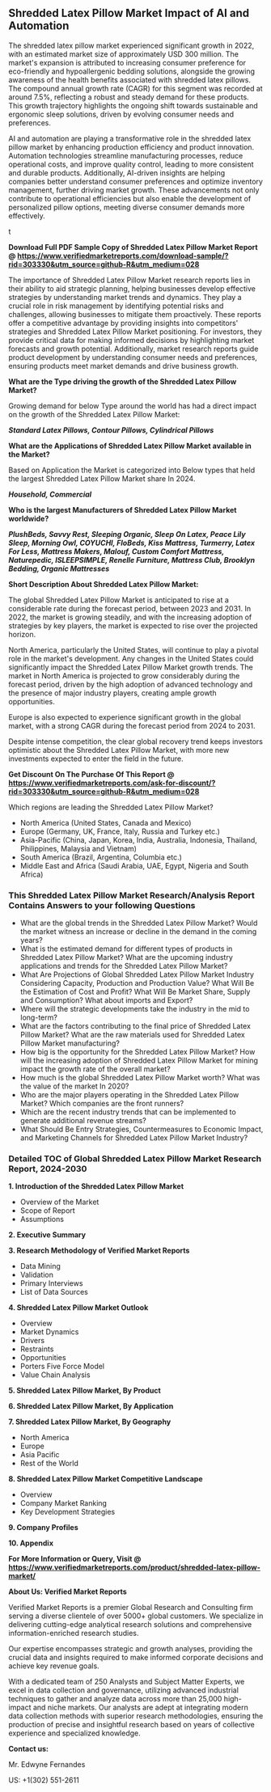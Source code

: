 <h2>Shredded Latex Pillow Market Impact of AI and Automation</h2><p>The shredded latex pillow market experienced significant growth in 2022, with an estimated market size of approximately USD 300 million. The market's expansion is attributed to increasing consumer preference for eco-friendly and hypoallergenic bedding solutions, alongside the growing awareness of the health benefits associated with shredded latex pillows. The compound annual growth rate (CAGR) for this segment was recorded at around 7.5%, reflecting a robust and steady demand for these products. This growth trajectory highlights the ongoing shift towards sustainable and ergonomic sleep solutions, driven by evolving consumer needs and preferences.</p><p>AI and automation are playing a transformative role in the shredded latex pillow market by enhancing production efficiency and product innovation. Automation technologies streamline manufacturing processes, reduce operational costs, and improve quality control, leading to more consistent and durable products. Additionally, AI-driven insights are helping companies better understand consumer preferences and optimize inventory management, further driving market growth. These advancements not only contribute to operational efficiencies but also enable the development of personalized pillow options, meeting diverse consumer demands more effectively.</p>t</p><p id="" class=""><strong>Download Full PDF Sample Copy of Shredded Latex Pillow Market Report @ <a href="https://www.verifiedmarketreports.com/download-sample/?rid=303330&utm_source=github-R&utm_medium=028" target="_blank">https://www.verifiedmarketreports.com/download-sample/?rid=303330&utm_source=github-R&utm_medium=028</a></strong></p><p>The importance of&nbsp;Shredded Latex Pillow Market research reports lies in their ability to aid strategic planning, helping businesses develop effective strategies by understanding market trends and dynamics. They play a crucial role in risk management by identifying potential risks and challenges, allowing businesses to mitigate them proactively. These reports offer a competitive advantage by providing insights into competitors' strategies and Shredded Latex Pillow Market positioning. For investors, they provide critical data for making informed decisions by highlighting market forecasts and growth potential. Additionally, market research reports guide product development by understanding consumer needs and preferences, ensuring products meet market demands and drive business growth.</p><p><strong>What are the&nbsp;Type driving the growth of the Shredded Latex Pillow Market?</strong></p><p id="" class="">Growing demand for below Type around the world has had a direct impact on the growth of the Shredded Latex Pillow Market:</p><em><strong>Standard Latex Pillows, Contour Pillows, Cylindrical Pillows</strong></em></p><strong>What are the&nbsp;Applications&nbsp;of Shredded Latex Pillow Market available in the Market?</strong></p><p id="" class="">Based on Application the Market is categorized into Below types that held the largest Shredded Latex Pillow Market share In 2024.</p><em><strong>Household, Commercial</strong></em></p><strong>Who is the largest Manufacturers of Shredded Latex Pillow Market worldwide?</strong></p><p><em><strong>PlushBeds, Savvy Rest, Sleeping Organic, Sleep On Latex, Peace Lily Sleep, Morning Owl, COYUCHI, FloBeds, Kiss Mattress, Turmerry, Latex For Less, Mattress Makers, Malouf, Custom Comfort Mattress, Naturepedic, ISLEEPSIMPLE, Renelle Furniture, Mattress Club, Brooklyn Bedding, Organic Mattresses</strong></em></p><p id="" class=""><strong>Short Description About Shredded Latex Pillow Market:</strong></p><p>The global Shredded Latex Pillow Market is anticipated to rise at a considerable rate during the forecast period, between 2023 and 2031. In 2022, the market is growing steadily, and with the increasing adoption of strategies by key players, the market is expected to rise over the projected horizon.</p><p>North America, particularly the United States, will continue to play a pivotal role in the market's development. Any changes in the United States could significantly impact the Shredded Latex Pillow Market growth trends. The market in North America is projected to grow considerably during the forecast period, driven by the high adoption of advanced technology and the presence of major industry players, creating ample growth opportunities.</p><p>Europe is also expected to experience significant growth in the global market, with a strong CAGR during the forecast period from 2024 to 2031.</p><p>Despite intense competition, the clear global recovery trend keeps investors optimistic about the Shredded Latex Pillow Market, with more new investments expected to enter the field in the future.</p><p id="" class=""><strong>Get Discount On The Purchase Of This Report @ <a href="https://www.verifiedmarketreports.com/ask-for-discount/?rid=303330&utm_source=github-R&utm_medium=028" target="_blank">https://www.verifiedmarketreports.com/ask-for-discount/?rid=303330&utm_source=github-R&utm_medium=028</a></strong></p>Which regions are leading the Shredded Latex Pillow Market?</p><ul><li>North America (United States, Canada and Mexico)</li><li>Europe (Germany, UK, France, Italy, Russia and Turkey etc.)</li><li>Asia-Pacific (China, Japan, Korea, India, Australia, Indonesia, Thailand, Philippines, Malaysia and Vietnam)</li><li>South America (Brazil, Argentina, Columbia etc.)</li><li>Middle East and Africa (Saudi Arabia, UAE, Egypt, Nigeria and South Africa)</li></ul><h3 id="" class="">This Shredded Latex Pillow Market Research/Analysis Report Contains Answers to your following Questions</h3><ul><li>What are the global trends in the Shredded Latex Pillow Market? Would the market witness an increase or decline in the demand in the coming years?</li><li>What is the estimated demand for different types of products in Shredded Latex Pillow Market? What are the upcoming industry applications and trends for the Shredded Latex Pillow Market?</li><li>What Are Projections of Global Shredded Latex Pillow Market Industry Considering Capacity, Production and Production Value? What Will Be the Estimation of Cost and Profit? What Will Be Market Share, Supply and Consumption? What about imports and Export?</li><li>Where will the strategic developments take the industry in the mid to long-term?</li><li>What are the factors contributing to the final price of Shredded Latex Pillow Market? What are the raw materials used for Shredded Latex Pillow Market manufacturing?</li><li>How big is the opportunity for the Shredded Latex Pillow Market? How will the increasing adoption of Shredded Latex Pillow Market for mining impact the growth rate of the overall market?</li><li>How much is the global Shredded Latex Pillow Market worth? What was the value of the market In 2020?</li><li>Who are the major players operating in the Shredded Latex Pillow Market? Which companies are the front runners?</li><li>Which are the recent industry trends that can be implemented to generate additional revenue streams?</li><li>What Should Be Entry Strategies, Countermeasures to Economic Impact, and Marketing Channels for Shredded Latex Pillow Market Industry?</li></ul><h3 id="" class="">Detailed TOC of Global Shredded Latex Pillow Market Research Report, 2024-2030</h3><p id="" class=""><strong>1. Introduction of the Shredded Latex Pillow Market</strong></p><ul><li>Overview of the Market</li><li>Scope of Report</li><li>Assumptions</li></ul><p id="" class=""><strong>2. Executive Summary</strong></p><p id="" class=""><strong>3. Research Methodology of Verified Market Reports</strong></p><ul><li>Data Mining</li><li>Validation</li><li>Primary Interviews</li><li>List of Data Sources</li></ul><p id="" class=""><strong>4. Shredded Latex Pillow Market Outlook</strong></p><ul><li>Overview</li><li>Market Dynamics</li><li>Drivers</li><li>Restraints</li><li>Opportunities</li><li>Porters Five Force Model</li><li>Value Chain Analysis</li></ul><p id="" class=""><strong>5. Shredded Latex Pillow Market, By Product</strong></p><p id="" class=""><strong>6. Shredded Latex Pillow Market, By Application</strong></p><p id="" class=""><strong>7. Shredded Latex Pillow Market, By Geography</strong></p><ul><li>North America</li><li>Europe</li><li>Asia Pacific</li><li>Rest of the World</li></ul><p id="" class=""><strong>8. Shredded Latex Pillow Market Competitive Landscape</strong></p><ul><li>Overview</li><li>Company Market Ranking</li><li>Key Development Strategies</li></ul><p id="" class=""><strong>9. Company Profiles</strong></p><p id="" class=""><strong>10. Appendix</strong></p><p id="" class=""><strong>For More Information or Query, Visit @ <a href="https://www.verifiedmarketreports.com/product/shredded-latex-pillow-market/" target="_blank">https://www.verifiedmarketreports.com/product/shredded-latex-pillow-market/</a></strong></p><p id="" class=""><strong>About Us: Verified Market Reports</strong></p><p id="" class="">Verified Market Reports is a premier Global Research and Consulting firm serving a diverse clientele of over 5000+ global customers. We specialize in delivering cutting-edge analytical research solutions and comprehensive information-enriched research studies.</p><p id="" class="">Our expertise encompasses strategic and growth analyses, providing the crucial data and insights required to make informed corporate decisions and achieve key revenue goals.</p><p id="" class="">With a dedicated team of 250 Analysts and Subject Matter Experts, we excel in data collection and governance, utilizing advanced industrial techniques to gather and analyze data across more than 25,000 high-impact and niche markets. Our analysts are adept at integrating modern data collection methods with superior research methodologies, ensuring the production of precise and insightful research based on years of collective experience and specialized knowledge.</p><p id="" class=""><strong>Contact us:</strong></p><p id="" class="">Mr. Edwyne Fernandes</p><p id="" class="">US: +1(302) 551-2611</p>